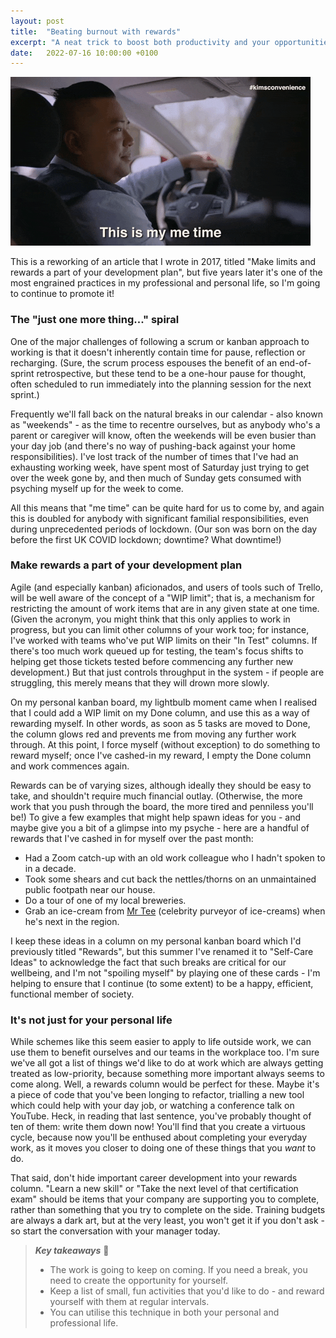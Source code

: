 ```yaml
---
layout: post
title:  "Beating burnout with rewards"
excerpt: "A neat trick to boost both productivity and your opportunities for self-care."
date:   2022-07-16 10:00:00 +0100
---
```


![Kim's Convenience - This is my me time.](/assets/img/my-me-time.gif)

This is a reworking of an article that I wrote in 2017, titled "Make limits and rewards a part of your development plan", but five years later it's one of the most engrained practices in my professional and personal life, so I'm going to continue to promote it!

### The "just one more thing..." spiral

One of the major challenges of following a scrum or kanban approach to working is that it doesn't inherently contain time for pause, reflection or recharging. (Sure, the scrum process espouses the benefit of an end-of-sprint retrospective, but these tend to be a one-hour pause for thought, often scheduled to run immediately into the planning session for the next sprint.)

Frequently we'll fall back on the natural breaks in our calendar - also known as "weekends" - as the time to recentre ourselves, but as anybody who's a parent or caregiver will know, often the weekends will be even busier than your day job (and there's no way of pushing-back against your home responsibilities). I've lost track of the number of times that I've had an exhausting working week, have spent most of Saturday just trying to get over the week gone by, and then much of Sunday gets consumed with psyching myself up for the week to come.

All this means that "me time" can be quite hard for us to come by, and again this is doubled for anybody with significant familial responsibilities, even during unprecedented periods of lockdown. (Our son was born on the day before the first UK COVID lockdown; downtime? What downtime!)

### Make rewards a part of your development plan

Agile (and especially kanban) aficionados, and users of tools such of Trello, will be well aware of the concept of a "WIP limit"; that is, a mechanism for restricting the amount of work items that are in any given state at one time. (Given the acronym, you might think that this only applies to work in progress, but you can limit other columns of your work too; for instance, I've worked with teams who've put WIP limits on their "In Test" columns. If there's too much work queued up for testing, the team's focus shifts to helping get those tickets tested before commencing any further new development.) But that just controls throughput in the system - if people are struggling, this merely means that they will drown more slowly.

On my personal kanban board, my lightbulb moment came when I realised that I could add a WIP limit on my Done column, and use this as a way of rewarding myself. In other words, as soon as 5 tasks are moved to Done, the column glows red and prevents me from moving any further work through. At this point, I force myself (without exception) to do something to reward myself; once I've cashed-in my reward, I empty the Done column and work commences again.

Rewards can be of varying sizes, although ideally they should be easy to take, and shouldn't require much financial outlay. (Otherwise, the more work that you push through the board, the more tired and penniless you'll be!) To give a few examples that might help spawn ideas for you - and maybe give you a bit of a glimpse into my psyche - here are a handful of rewards that I've cashed in for myself over the past month:

* Had a Zoom catch-up with an old work colleague who I hadn't spoken to in a decade.
* Took some shears and cut back the nettles/thorns on an unmaintained public footpath near our house.
* Do a tour of one of my local breweries.
* Grab an ice-cream from [Mr Tee](https://www.instagram.com/mrtee_official) (celebrity purveyor of ice-creams) when he's next in the region.

I keep these ideas in a column on my personal kanban board which I'd previously titled "Rewards", but this summer I've renamed it to "Self-Care Ideas" to acknowledge the fact that such breaks are critical for our wellbeing, and I'm not "spoiling myself" by playing one of these cards - I'm helping to ensure that I continue (to some extent) to be a happy, efficient, functional member of society. 

### It's not just for your personal life

While schemes like this seem easier to apply to life outside work, we can use them to benefit ourselves and our teams in the workplace too. I'm sure we've all got a list of things we'd like to do at work which are always getting treated as low-priority, because something more important always seems to come along. Well, a rewards column would be perfect for these. Maybe it's a piece of code that you've been longing to refactor, trialling a new tool which could help with your day job, or watching a conference talk on YouTube. Heck, in reading that last sentence, you've probably thought of ten of them: write them down now! You'll find that you create a virtuous cycle, because now you'll be enthused about completing your everyday work, as it moves you closer to doing one of these things that you _want_ to do.

That said, don't hide important career development into your rewards column. "Learn a new skill" or "Take the next level of that certification exam" should be items that your company are supporting you to complete, rather than something that you try to complete on the side. Training budgets are always a dark art, but at the very least, you won't get it if you don't ask - so start the conversation with your manager today.

> **_Key takeaways_** 📝  
> * The work is going to keep on coming. If you need a break, you need to create the opportunity for yourself.
> * Keep a list of small, fun activities that you'd like to do - and reward yourself with them at regular intervals.
> * You can utilise this technique in both your personal and professional life.